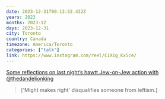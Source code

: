 ```yaml
---
date: 2023-12-31T00:13:52.432Z
years: 2023
months: 2023-12
days: 2023-12-31
city: Toronto
country: Canada
timezone: America/Toronto
categories: ["talk"]
link: https://www.instagram.com/reel/C1X1g_Kx5ce/
---
```

[Some reflections on last night’s hawtt Jew-on-Jew action with @thedandelionking](https://www.instagram.com/reel/C1X1g_Kx5ce/)

> ['Might makes right' disqualifies someone from leftism.]
